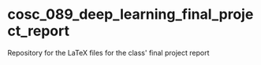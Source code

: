 # cosc_089_deep_learning_final_project_report
Repository for the LaTeX files for the class' final project report
